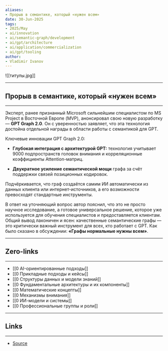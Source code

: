 ```yaml
---
aliases: 
- Прорыв в семантике, который «нужен всем» 
date: 30-Jun-2025
tags:
- 2025/May
- ai/innovation
- ai/semantic-graph/development
- ai/gpt/architecture
- ai/application/commercialization
- ai/gpt/tooling
author:
- Vladimir Ivanov
---
```

![[титулы.jpg]]

-----
##  Прорыв в семантике, который «нужен всем» 
-----
Эксперт, ранее признанный Microsoft сильнейшим специалистом по MS Project в Восточной Европе (MVP), анонсировал свою новую разработку — **GPT Graph 2.0**. Он с уверенностью заявляет, что эта технология достойна отдельной награды в области работы с семантикой для GPT.

Ключевые инновации GPT Graph 2.0:

- **Глубокая интеграция с архитектурой GPT:** технология учитывает 9000 подпространств головок внимания и корреляционные коэффициенты Attention-матриц.
    
- **Двукратное усиление семантической мощи** графа за счёт поддержки связей позиционных кодировок.
    

Подчёркивается, что граф создаётся самим ИИ автоматически из данных клиента или интернет-источников, а его возможности превосходят стандартные инструменты.

В ответ на уточняющий вопрос автор пояснил, что это не просто научное исследование, а готовое универсальное решение, которое уже используется для обучения специалистов и предоставляется клиентам. Общий вывод лаконичен и ясен: качественные семантические графы — это критически важный инструмент для всех, кто работает с GPT. Как было сказано в обсуждении: **«Графы нормальные нужны всем»**.

---
## Zero-links
---
- [[0 AI-ориентированные подходы]]
- [[0 Прикладные подходы и кейсы]]
- [[0 Структуры данных и модели знаний]]
- [[0 Фундаментальные архитектуры и их компоненты]]
- [[0 Математические концепты]]
- [[0 Механизмы внимания]]
- [[0 ИИ-модели и системы]]
- [[0 Профессиональные группы и роли]]

---
## Links
---
- [Source](https://t.me/turboproject/1687)